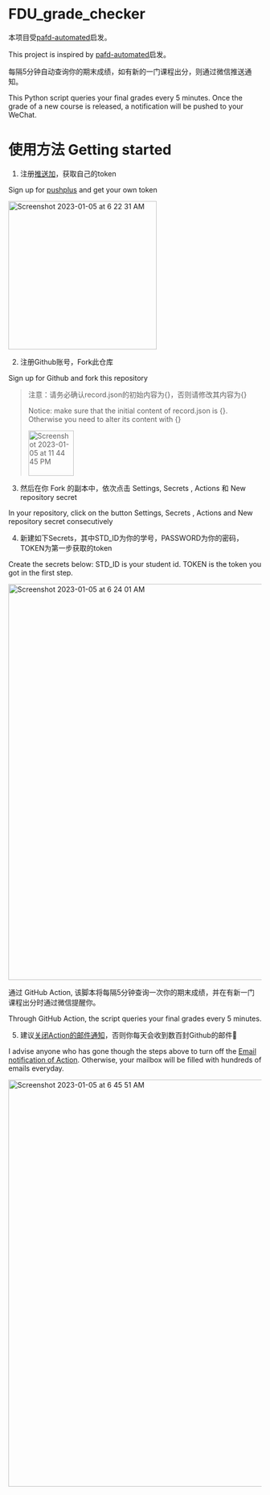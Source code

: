 # FDU_grade_checker

本项目受[pafd-automated](https://github.com/FDUCSLG/pafd-automated)启发。

This project is inspired by [pafd-automated](https://github.com/FDUCSLG/pafd-automated)启发。

每隔5分钟自动查询你的期末成绩，如有新的一门课程出分，则通过微信推送通知。

This Python script queries your final grades every 5 minutes. Once the grade of a new course is released, a notification will be pushed to your WeChat.

# 使用方法 Getting started

1. 注册[推送加](http://www.pushplus.plus)，获取自己的token 

Sign up for [pushplus](http://www.pushplus.plus) and get your own token

<img width="295" alt="Screenshot 2023-01-05 at 6 22 31 AM" src="https://user-images.githubusercontent.com/98612013/210661348-2783bb0f-f6dd-4099-b5b4-ee00cdcb7a92.png">

2. 注册Github账号，Fork此仓库

Sign up for Github and fork this repository

> 注意：请务必确认record.json的初始内容为{}，否则请修改其内容为{}
> 
> Notice: make sure that the initial content of record.json is {}. Otherwise you need to alter its content with {}
>
> <img width="90" alt="Screenshot 2023-01-05 at 11 44 45 PM" src="https://user-images.githubusercontent.com/98612013/210821671-d4b40c5b-e629-4501-8fd5-cb1684ac04db.png">

3. 然后在你 Fork 的副本中，依次点击 Settings, Secrets , Actions 和 New repository secret

In your repository, click on the button Settings, Secrets , Actions and New repository secret consecutively

4. 新建如下Secrets，其中STD_ID为你的学号，PASSWORD为你的密码，TOKEN为第一步获取的token

Create the secrets below: STD_ID is your student id. TOKEN is the token you got in the first step.

<img width="787" alt="Screenshot 2023-01-05 at 6 24 01 AM" src="https://user-images.githubusercontent.com/98612013/210661446-d0ff335c-6f54-4dcc-8ae8-83eae1c83279.png">

通过 GitHub Action, 该脚本将每隔5分钟查询一次你的期末成绩，并在有新一门课程出分时通过微信提醒你。

Through GitHub Action, the script queries your final grades every 5 minutes.

5. 建议[关闭Action的邮件通知](https://github.com/settings/notifications)，否则你每天会收到数百封Github的邮件🤡

I advise anyone who has gone though the steps above to turn off the [Email notification of Action](https://github.com/settings/notifications). Otherwise, your mailbox will be filled with hundreds of emails everyday.

<img width="809" alt="Screenshot 2023-01-05 at 6 45 51 AM" src="https://user-images.githubusercontent.com/98612013/210664207-2e6aa917-eecf-44c7-b3d7-1f3919f7e77b.png">
